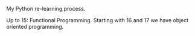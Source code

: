 My Python re-learning process.

Up to 15: Functional Programming.
Starting with 16 and 17 we have object oriented programming.  

